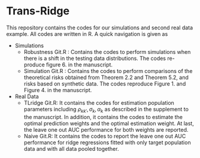 # Trans-Ridge
This repository contains the codes for our simulations and second real data example. All codes are written in R. A quick navigation is given as

- Simulations
  - Robustness Git.R : Contains the codes to perform simulations when there is a shift in the testing data distributions. The codes re-produce figure 6. in the manuscript.
  - Simulation Git.R : Contains the codes to perform comparisons of the theoretical risks obtained from Theorem 2.2 and Theorem 5.2, and risks based on synthetic data. The codes reproduce Figure 1. and Figure 4. in the manuscript.
- Real Data
  - TLridge Git.R: It contains the codes for estimation population parameters including $\rho_{kk'}, \sigma_k, \alpha_k$ as described in the supplement to the manuscript. In addition, it contains the codes to estimate the optimal prediction weights and the optimal estimation weight. At last, the leave one out AUC performance for both weights are reported.
  - Naive Git.R: It contains the codes to report the leave one out AUC performance for ridge regressions fitted with only target population data and with all data pooled together.

